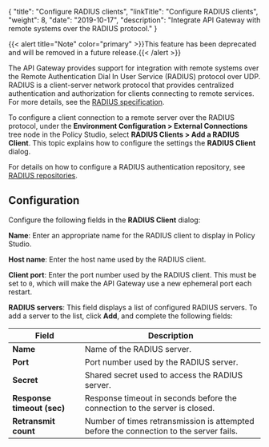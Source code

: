 {
"title": "Configure RADIUS clients",
"linkTitle": "Configure RADIUS clients",
"weight": 8,
"date": "2019-10-17",
"description": "Integrate API Gateway with remote systems over the RADIUS protocol."
}

{{< alert title="Note" color="primary" >}}This feature has been deprecated and will be removed in a future release.{{< /alert >}}

The API Gateway provides support for integration with remote systems over the Remote Authentication Dial In User Service (RADIUS) protocol over UDP. RADIUS is a client-server network protocol that provides centralized authentication and authorization for clients connecting to remote services. For more details, see the [RADIUS specification](https://www.rfc-editor.org/rfc/rfc2865).

To configure a client connection to a remote server over the RADIUS protocol, under the **Environment Configuration > External Connections** tree node in the Policy Studio, select **RADIUS Clients > Add a RADIUS Client**. This topic explains how to configure the settings the **RADIUS Client** dialog.

For details on how to configure a RADIUS authentication repository, see [RADIUS repositories](/docs/apim_policydev/apigw_external_connections/common_user_store#radius-repositories).

## Configuration

Configure the following fields in the **RADIUS Client** dialog:

**Name**:
Enter an appropriate name for the RADIUS client to display in Policy Studio.

**Host name**:
Enter the host name used by the RADIUS client.

**Client port**:
Enter the port number used by the RADIUS client.  This must be set to ``0``, which will make the API Gateway use a new ephemeral port each restart.

**RADIUS servers**:
This field displays a list of configured RADIUS servers. To add a server to the list, click **Add**, and complete the following fields:

| Field                      | Description                                                                            |
|----------------------------|----------------------------------------------------------------------------------------|
| **Name**                   | Name of the RADIUS server.                                                             |
| **Port**                   | Port number used by the RADIUS server.                                                 |
| **Secret**                 | Shared secret used to access the RADIUS server.                                        |
| **Response timeout (sec)** | Response timeout in seconds before the connection to the server is closed.             |
| **Retransmit count**       | Number of times retransmission is attempted before the connection to the server fails. |
